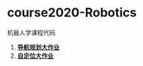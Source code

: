 # course2020-Robotics
机器人学课程代码

1. [**导航规划大作业**](navigation/README.md)
2. [**自定位大作业**](localization/)